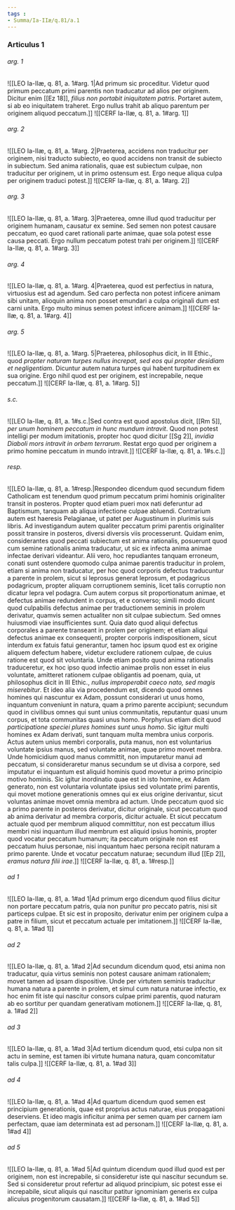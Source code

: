 ```yaml
---
tags : 
- Summa/Ia-IIæ/q.81/a.1
---
```


### Articulus 1

###### arg. 1
![[LEO Ia-IIæ, q. 81, a. 1#arg. 1|Ad primum sic proceditur. Videtur quod primum peccatum primi parentis non traducatur ad alios per originem. Dicitur enim [[Ez 18]], *filius non portabit iniquitatem patris*. Portaret autem, si ab eo iniquitatem traheret. Ergo nullus trahit ab aliquo parentum per originem aliquod peccatum.]]
![[CERF Ia-IIæ, q. 81, a. 1#arg. 1]]

###### arg. 2
![[LEO Ia-IIæ, q. 81, a. 1#arg. 2|Praeterea, accidens non traducitur per originem, nisi traducto subiecto, eo quod accidens non transit de subiecto in subiectum. Sed anima rationalis, quae est subiectum culpae, non traducitur per originem, ut in primo ostensum est. Ergo neque aliqua culpa per originem traduci potest.]]
![[CERF Ia-IIæ, q. 81, a. 1#arg. 2]]

###### arg. 3
![[LEO Ia-IIæ, q. 81, a. 1#arg. 3|Praeterea, omne illud quod traducitur per originem humanam, causatur ex semine. Sed semen non potest causare peccatum, eo quod caret rationali parte animae, quae sola potest esse causa peccati. Ergo nullum peccatum potest trahi per originem.]]
![[CERF Ia-IIæ, q. 81, a. 1#arg. 3]]

###### arg. 4
![[LEO Ia-IIæ, q. 81, a. 1#arg. 4|Praeterea, quod est perfectius in natura, virtuosius est ad agendum. Sed caro perfecta non potest inficere animam sibi unitam, alioquin anima non posset emundari a culpa originali dum est carni unita. Ergo multo minus semen potest inficere animam.]]
![[CERF Ia-IIæ, q. 81, a. 1#arg. 4]]

###### arg. 5
![[LEO Ia-IIæ, q. 81, a. 1#arg. 5|Praeterea, philosophus dicit, in III Ethic., quod *propter naturam turpes nullus increpat, sed eos qui propter desidiam et negligentiam*. Dicuntur autem natura turpes qui habent turpitudinem ex sua origine. Ergo nihil quod est per originem, est increpabile, neque peccatum.]]
![[CERF Ia-IIæ, q. 81, a. 1#arg. 5]]

###### s.c.
![[LEO Ia-IIæ, q. 81, a. 1#s.c.|Sed contra est quod apostolus dicit, [[Rm 5]], *per unum hominem peccatum in hunc mundum intravit*. Quod non potest intelligi per modum imitationis, propter hoc quod dicitur [[Sg 2]], *invidia Diaboli mors intravit in orbem terrarum*. Restat ergo quod per originem a primo homine peccatum in mundo intravit.]]
![[CERF Ia-IIæ, q. 81, a. 1#s.c.]]

###### resp.
![[LEO Ia-IIæ, q. 81, a. 1#resp.|Respondeo dicendum quod secundum fidem Catholicam est tenendum quod primum peccatum primi hominis originaliter transit in posteros. Propter quod etiam pueri mox nati deferuntur ad Baptismum, tanquam ab aliqua infectione culpae abluendi. Contrarium autem est haeresis Pelagianae, ut patet per Augustinum in plurimis suis libris. Ad investigandum autem qualiter peccatum primi parentis originaliter possit transire in posteros, diversi diversis viis processerunt. Quidam enim, considerantes quod peccati subiectum est anima rationalis, posuerunt quod cum semine rationalis anima traducatur, ut sic ex infecta anima animae infectae derivari videantur. Alii vero, hoc repudiantes tanquam erroneum, conati sunt ostendere quomodo culpa animae parentis traducitur in prolem, etiam si anima non traducatur, per hoc quod corporis defectus traducuntur a parente in prolem, sicut si leprosus generat leprosum, et podagricus podagricum, propter aliquam corruptionem seminis, licet talis corruptio non dicatur lepra vel podagra. Cum autem corpus sit proportionatum animae, et defectus animae redundent in corpus, et e converso; simili modo dicunt quod culpabilis defectus animae per traductionem seminis in prolem derivatur, quamvis semen actualiter non sit culpae subiectum. Sed omnes huiusmodi viae insufficientes sunt. Quia dato quod aliqui defectus corporales a parente transeant in prolem per originem; et etiam aliqui defectus animae ex consequenti, propter corporis indispositionem, sicut interdum ex fatuis fatui generantur, tamen hoc ipsum quod est ex origine aliquem defectum habere, videtur excludere rationem culpae, de cuius ratione est quod sit voluntaria. Unde etiam posito quod anima rationalis traduceretur, ex hoc ipso quod infectio animae prolis non esset in eius voluntate, amitteret rationem culpae obligantis ad poenam, quia, ut philosophus dicit in III Ethic., *nullus improperabit caeco nato, sed magis miserebitur*. Et ideo alia via procedendum est, dicendo quod omnes homines qui nascuntur ex Adam, possunt considerari ut unus homo, inquantum conveniunt in natura, quam a primo parente accipiunt; secundum quod in civilibus omnes qui sunt unius communitatis, reputantur quasi unum corpus, et tota communitas quasi unus homo. Porphyrius etiam dicit quod *participatione speciei plures homines sunt unus homo*. Sic igitur multi homines ex Adam derivati, sunt tanquam multa membra unius corporis. Actus autem unius membri corporalis, puta manus, non est voluntarius voluntate ipsius manus, sed voluntate animae, quae primo movet membra. Unde homicidium quod manus committit, non imputaretur manui ad peccatum, si consideraretur manus secundum se ut divisa a corpore, sed imputatur ei inquantum est aliquid hominis quod movetur a primo principio motivo hominis. Sic igitur inordinatio quae est in isto homine, ex Adam generato, non est voluntaria voluntate ipsius sed voluntate primi parentis, qui movet motione generationis omnes qui ex eius origine derivantur, sicut voluntas animae movet omnia membra ad actum. Unde peccatum quod sic a primo parente in posteros derivatur, dicitur originale, sicut peccatum quod ab anima derivatur ad membra corporis, dicitur actuale. Et sicut peccatum actuale quod per membrum aliquod committitur, non est peccatum illius membri nisi inquantum illud membrum est aliquid ipsius hominis, propter quod vocatur peccatum humanum; ita peccatum originale non est peccatum huius personae, nisi inquantum haec persona recipit naturam a primo parente. Unde et vocatur peccatum naturae; secundum illud [[Ep 2]], *eramus natura filii irae*.]]
![[CERF Ia-IIæ, q. 81, a. 1#resp.]]

###### ad 1
![[LEO Ia-IIæ, q. 81, a. 1#ad 1|Ad primum ergo dicendum quod filius dicitur non portare peccatum patris, quia non punitur pro peccato patris, nisi sit particeps culpae. Et sic est in proposito, derivatur enim per originem culpa a patre in filium, sicut et peccatum actuale per imitationem.]]
![[CERF Ia-IIæ, q. 81, a. 1#ad 1]]

###### ad 2
![[LEO Ia-IIæ, q. 81, a. 1#ad 2|Ad secundum dicendum quod, etsi anima non traducatur, quia virtus seminis non potest causare animam rationalem; movet tamen ad ipsam dispositive. Unde per virtutem seminis traducitur humana natura a parente in prolem, et simul cum natura naturae infectio, ex hoc enim fit iste qui nascitur consors culpae primi parentis, quod naturam ab eo sortitur per quandam generativam motionem.]]
![[CERF Ia-IIæ, q. 81, a. 1#ad 2]]

###### ad 3
![[LEO Ia-IIæ, q. 81, a. 1#ad 3|Ad tertium dicendum quod, etsi culpa non sit actu in semine, est tamen ibi virtute humana natura, quam concomitatur talis culpa.]]
![[CERF Ia-IIæ, q. 81, a. 1#ad 3]]

###### ad 4
![[LEO Ia-IIæ, q. 81, a. 1#ad 4|Ad quartum dicendum quod semen est principium generationis, quae est proprius actus naturae, eius propagationi deserviens. Et ideo magis inficitur anima per semen quam per carnem iam perfectam, quae iam determinata est ad personam.]]
![[CERF Ia-IIæ, q. 81, a. 1#ad 4]]

###### ad 5
![[LEO Ia-IIæ, q. 81, a. 1#ad 5|Ad quintum dicendum quod illud quod est per originem, non est increpabile, si consideretur iste qui nascitur secundum se. Sed si consideretur prout refertur ad aliquod principium, sic potest esse ei increpabile, sicut aliquis qui nascitur patitur ignominiam generis ex culpa alicuius progenitorum causatam.]]
![[CERF Ia-IIæ, q. 81, a. 1#ad 5]]

